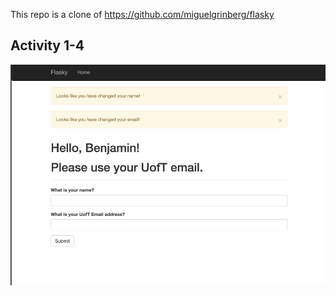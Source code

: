 This repo is a clone of https://github.com/miguelgrinberg/flasky

## Activity 1-4
![Activity 1-4](activity-1-4.png)
